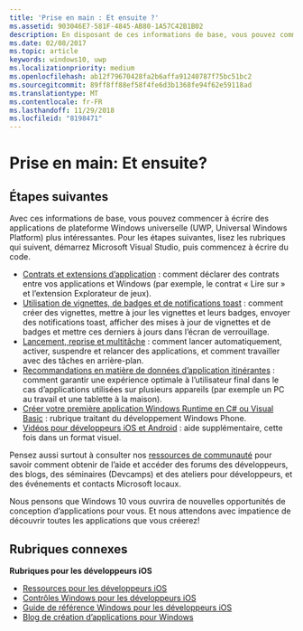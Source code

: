 ```yaml
---
title: 'Prise en main : Et ensuite ?'
ms.assetid: 903046E7-581F-4845-AB80-1A57C42B1B02
description: En disposant de ces informations de base, vous pouvez commencer à écrire des applications de plateforme Windows universelle (UWP) plus intéressantes.
ms.date: 02/08/2017
ms.topic: article
keywords: windows10, uwp
ms.localizationpriority: medium
ms.openlocfilehash: ab12f79670428fa2b6affa91240787f75bc51bc2
ms.sourcegitcommit: 89ff8ff88ef58f4fe6d3b1368fe94f62e59118ad
ms.translationtype: MT
ms.contentlocale: fr-FR
ms.lasthandoff: 11/29/2018
ms.locfileid: "8198471"
---
```

# <a name="getting-started-what-next"></a>Prise en main: Et ensuite?


## <a name="next-steps"></a>Étapes suivantes

Avec ces informations de base, vous pouvez commencer à écrire des applications de plateforme Windows universelle (UWP, Universal Windows Platform) plus intéressantes. Pour les étapes suivantes, lisez les rubriques qui suivent, démarrez Microsoft Visual Studio, puis commencez à écrire du code.

-   [Contrats et extensions d’application](https://msdn.microsoft.com/library/windows/apps/hh464906) : comment déclarer des contrats entre vos applications et Windows (par exemple, le contrat « Lire sur » et l’extension Explorateur de jeux).
-   [Utilisation de vignettes, de badges et de notifications toast](https://msdn.microsoft.com/library/windows/apps/xaml/hh868259) : comment créer des vignettes, mettre à jour les vignettes et leurs badges, envoyer des notifications toast, afficher des mises à jour de vignettes et de badges et mettre ces derniers à jours dans l’écran de verrouillage.
-   [Lancement, reprise et multitâche](https://msdn.microsoft.com/library/windows/apps/hh770837) : comment lancer automatiquement, activer, suspendre et relancer des applications, et comment travailler avec des tâches en arrière-plan.
-   [Recommandations en matière de données d’application itinérantes](https://msdn.microsoft.com/library/windows/apps/hh465094) : comment garantir une expérience optimale à l’utilisateur final dans le cas d’applications utilisées sur plusieurs appareils (par exemple un PC au travail et une tablette à la maison).
-   [Créer votre première application Windows Runtime en C# ou Visual Basic](http://go.microsoft.com/fwlink/p/?LinkID=394138) : rubrique traitant du développement Windows Phone.
-   [Vidéos pour développeurs iOS et Android](https://msdn.microsoft.com/library/windows/apps/dn393982) : aide supplémentaire, cette fois dans un format visuel.

Pensez aussi surtout à consulter nos [ressources de communauté](https://developer.microsoft.com/en-us/windows/support) pour savoir comment obtenir de l’aide et accéder des forums des développeurs, des blogs, des séminaires (Devcamps) et des ateliers pour développeurs, et des événements et contacts Microsoft locaux.

Nous pensons que Windows 10 vous ouvrira de nouvelles opportunités de conception d’applications pour vous. Et nous attendons avec impatience de découvrir toutes les applications que vous créerez!

## <a name="related-topics"></a>Rubriques connexes

**Rubriques pour les développeurs iOS**
* [Ressources pour les développeurs iOS](https://msdn.microsoft.com/library/windows/apps/jj945493)
* [Contrôles Windows pour les développeurs iOS](https://msdn.microsoft.com/library/windows/apps/dn263255)
* [Guide de référence Windows pour les développeurs iOS](https://msdn.microsoft.com/library/windows/apps/dn263256)
* [Blog de création d’applications pour Windows](https://blogs.windows.com/buildingapps/2016/01/27/visual-studio-walkthrough-for-ios-developers/)

